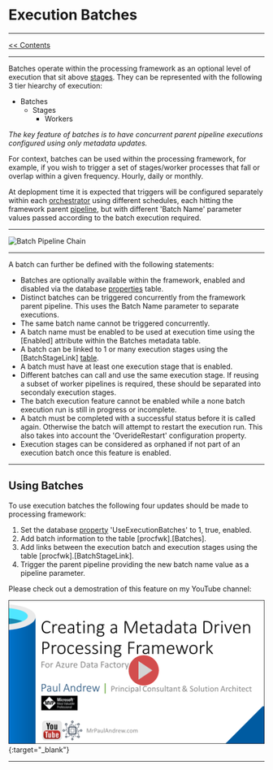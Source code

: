 # Execution Batches

___
[<< Contents](/procfwk/contents) 

___

Batches operate within the processing framework as an optional level of execution that sit above [stages](/procfwk/executionstages). They can be represented with the following 3 tier hiearchy of execution:

- Batches
  - Stages
    - Workers

_The key feature of batches is to have concurrent parent pipeline executions configured using only metadata updates._

For context, batches can be used within the processing framework, for example, if you wish to trigger a set of stages/worker processes that fall or overlap within a given frequency. Hourly, daily or monthly.

At deplopment time it is expected that triggers will be configured separately within each [orchestrator](/procfwk/orchestrators) using different schedules, each hitting the framework parent [pipeline](/procfwk/pipelines), but with different 'Batch Name' parameter values passed according to the batch execution required.

___

![Batch Pipeline Chain](/procfwk/batch-chain.png)

___

A batch can further be defined with the following statements:

- Batches are optionally available within the framework, enabled and disabled via the database [properties](/procfwk/properties) table.
- Distinct batches can be triggered concurrently from the framework parent pipeline. This uses the Batch Name parameter to separate executions.
- The same batch name cannot be triggered concurrently.
- A batch name must be enabled to be used at execution time using the [Enabled] attribute within the Batches metadata table.
- A batch can be linked to 1 or many execution stages using the [BatchStageLink] [table](/procfwk/tables).
- A batch must have at least one execution stage that is enabled.
- Different batches can call and use the same execution stage. If reusing a subset of worker pipelines is required, these should be separated into secondaly execution stages.
- The batch execution feature cannot be enabled while a none batch execution run is still in progress or incomplete.
- A batch must be completed with a successful status before it is called again. Otherwise the batch will attempt to restart the execution run. This also takes into account the 'OverideRestart' configuration property.
- Execution stages can be considered as orphaned if not part of an execution batch once this feature is enabled.

___

## Using Batches

To use execution batches the following four updates should be made to processing framework:

1. Set the database [property](/procfwk/properties) 'UseExecutionBatches' to 1, true, enabled.
2. Add batch information to the table [procfwk].[Batches].
3. Add links between the execution batch and execution stages using the table [procfwk].[BatchStageLink].
4. Trigger the parent pipeline providing the new batch name value as a pipeline parameter.

Please check out a demostration of this feature on my YouTube channel:

[![YouTube Demo Video](youtubeheader.png)](https://www.youtube.com/watch?v=V2R6AmFJrsA "Alt Text"){:target="_blank"}

___